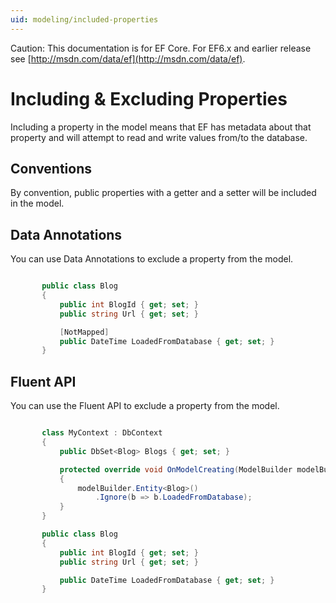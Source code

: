 ```yaml
---
uid: modeling/included-properties
---
```

Caution: This documentation is for EF Core. For EF6.x and earlier release see [http://msdn.com/data/ef](http://msdn.com/data/ef).

  # Including & Excluding Properties

Including a property in the model means that EF has metadata about that property and will attempt to read and write values from/to the database.

  ## Conventions

By convention, public properties with a getter and a setter will be included in the model.

  ## Data Annotations

You can use Data Annotations to exclude a property from the model.

<!-- [!code-csharp[Main](samples/Modeling/DataAnnotations/Samples/IgnoreProperty.cs?highlight=6)] -->

````c#

       public class Blog
       {
           public int BlogId { get; set; }
           public string Url { get; set; }

           [NotMapped]
           public DateTime LoadedFromDatabase { get; set; }
       }

   ````

  ## Fluent API

You can use the Fluent API to exclude a property from the model.

<!-- [!code-csharp[Main](samples/Modeling/FluentAPI/Samples/IgnoreProperty.cs?highlight=7,8)] -->

````c#

       class MyContext : DbContext
       {
           public DbSet<Blog> Blogs { get; set; }

           protected override void OnModelCreating(ModelBuilder modelBuilder)
           {
               modelBuilder.Entity<Blog>()
                   .Ignore(b => b.LoadedFromDatabase);
           }
       }

       public class Blog
       {
           public int BlogId { get; set; }
           public string Url { get; set; }

           public DateTime LoadedFromDatabase { get; set; }
       }

   ````

